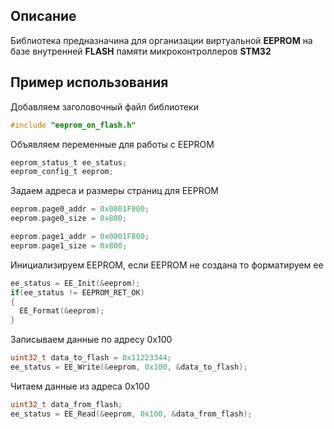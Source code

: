 <!-- Описание -->
## Описание

Библиотека предназначина для организации виртуальной <b>EEPROM</b> на базе внутренней <b>FLASH</b> памяти микроконтроллеров <b>STM32</b>

<!-- USAGE EXAMPLES -->
## Пример использования

Добавляем заголовочный файл библиотеки
``` c
#include "eeprom_on_flash.h"
```

Объявляем переменные для работы с EEPROM
``` c
eeprom_status_t ee_status;
eeprom_config_t eeprom;
```

Задаем адреса и размеры страниц для EEPROM
``` c
eeprom.page0_addr = 0x0801F000;
eeprom.page0_size = 0x800;

eeprom.page1_addr = 0x0801F800;
eeprom.page1_size = 0x800;
```

Инициализируем EEPROM, если EEPROM не создана то форматируем ее
``` c
ee_status = EE_Init(&eeprom);
if(ee_status != EEPROM_RET_OK)
{
  EE_Format(&eeprom);
}
```

Записываем данные по адресу 0x100
``` c
uint32_t data_to_flash = 0x11223344;
ee_status = EE_Write(&eeprom, 0x100, &data_to_flash);
```

Читаем данные из адреса 0x100
``` c
uint32_t data_from_flash;
ee_status = EE_Read(&eeprom, 0x100, &data_from_flash);
```

